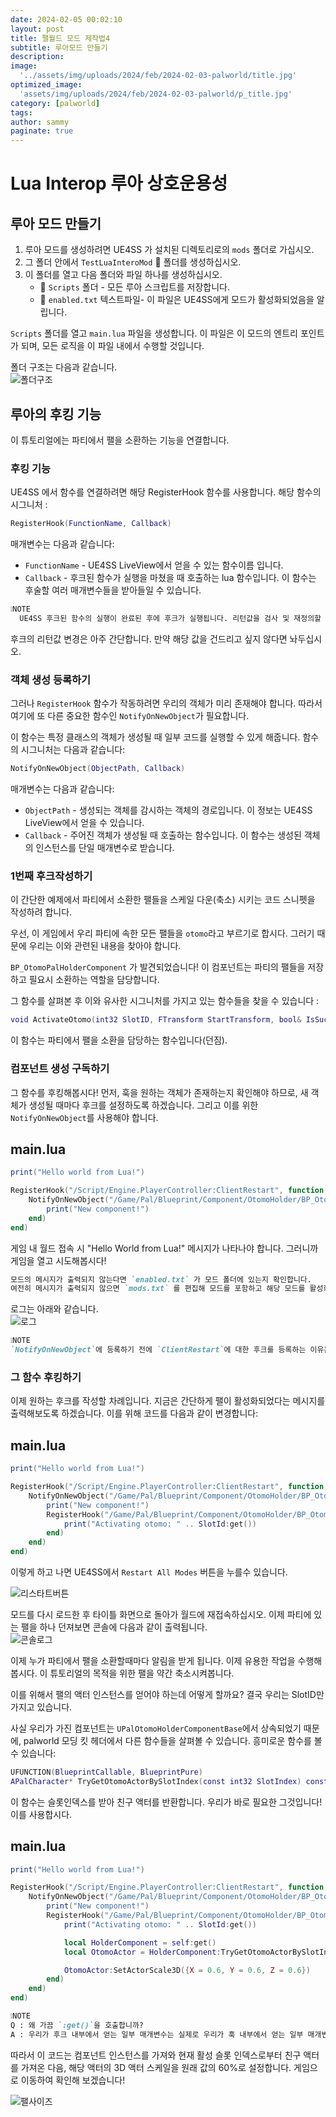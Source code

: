 ```yaml
---
date: 2024-02-05 00:02:10
layout: post
title: 팰월드 모드 제작법4
subtitle: 루아모드 만들기
description: 
image: 
  '../assets/img/uploads/2024/feb/2024-02-03-palworld/title.jpg'
optimized_image:    
  'assets/img/uploads/2024/feb/2024-02-03-palworld/p_title.jpg'
category: [palworld]
tags:  
author: sammy
paginate: true
---
```


# Lua Interop 루아 상호운용성

## 루아 모드 만들기

1. 루아 모드를 생성하려면 UE4SS 가 설치된 디렉토리로의 `mods` 폴더로 가십시오.
2. 그 폴더 안에서 `TestLuaInteroMod` 📁 폴더를 생성하십시오.
3. 이 폴더를 열고 다음 폴더와 파일 하나를 생성하십시오.
   * 📁 `Scripts` 폴더 - 모든 루아 스크립트를 저장합니다.
   * 📝 `enabled.txt` 텍스트파일- 이 파일은 UE4SS에게 모드가 활성화되었음을 알립니다.

`Scripts` 폴더를 열고 `main.lua` 파일을 생성합니다.
이 파일은 이 모드의 엔트리 포인트가 되며, 모든 로직을 이 파일 내에서 수행할 것입니다.

폴더 구조는 다음과 같습니다.  
![폴더구조](../assets/img/uploads/2024/feb/2024-02-03-palworld/lua/1.folderlogic.png)

## 루아의 후킹 기능
이 튜토리얼에는 파티에서 팰을 소환하는 기능을 연결합니다.

### 후킹 기능

UE4SS 에서 함수를 연결하려면 해당 RegisterHook 함수를 사용합니다.
해당 함수의 시그니처 :  

  ```lua
  RegisterHook(FunctionName, Callback)
  ```

매개변수는 다음과 같습니다: 
  * `FunctionName` - UE4SS LiveView에서 얻을 수 있는 함수이름 입니다.
  * `Callback` - 후크된 함수가 실행을 마쳤을 때 호출하는 lua 함수입니다. 이 함수는 후술할 여러 매개변수들을 받아들일 수 있습니다.
  ```markdown
  ❕NOTE
    UE4SS 후크된 함수의 실행이 완료된 후에 후크가 실행됩니다. 리턴값을 검사 및 재정의할 수 있는 기능이 있습니다.
  ```
후크의 리턴값 변경은 아주 간단합니다. 만약 해당 값을 건드리고 싶지 않다면 놔두십시오.

### 객체 생성 등록하기

그러나 `RegisterHook` 함수가 작동하려면 우리의 객체가 미리 존재해야 합니다. 따라서 여기에 또 다른 중요한 함수인 `NotifyOnNewObject`가 필요합니다.

이 함수는 특정 클래스의 객체가 생성될 때 일부 코드를 실행할 수 있게 해줍니다. 함수의 시그니처는 다음과 같습니다:  
  ```lua
  NotifyOnNewObject(ObjectPath, Callback)
  ```
매개변수는 다음과 같습니다:
  * `ObjectPath` - 생성되는 객체를 감시하는 객체의 경로입니다. 이 정보는 UE4SS LiveView에서 얻을 수 있습니다.
  * `Callback` - 주어진 객체가 생성될 때 호출하는 함수입니다. 이 함수는 생성된 객체의 인스턴스를 단일 매개변수로 받습니다.

### 1번째 후크작성하기
이 간단한 예제에서 파티에서 소환한 팰들을 스케일 다운(축소) 시키는 코드 스니펫을 작성하려 합니다.

우선, 이 게임에서 우리 파티에 속한 모든 팰들을 `otomo`라고 부르기로 합시다.
그러기 때문에 우리는 이와 관련된 내용을 찾아야 합니다.

`BP_OtomoPalHolderComponent` 가 발견되었습니다! 
이 컴포넌트는 파티의 팰들을 저장하고 필요시 소환하는 역할을 담당합니다.

그 함수를 살펴본 후 이와 유사한 시그니처를 가지고 있는 함수들을 찾을 수 있습니다 :  
  ```lua
  void ActivateOtomo(int32 SlotID, FTransform StartTransform, bool& IsSuccess);
  ```
이 함수는 파티에서 팰을 소환을 담당하는 함수입니다(던짐).

### 컴포넌트 생성 구독하기
그 함수를 후킹해봅시다! 먼저, 훅을 원하는 객체가 존재하는지 확인해야 하므로, 새 객체가 생성될 때마다 후크를 설정하도록 하겠습니다. 그리고 이를 위한 `NotifyOnNewObject`를 사용해야 합니다.

main.lua
---
```lua
print("Hello world from Lua!")

RegisterHook("/Script/Engine.PlayerController:ClientRestart", function (Context)
    NotifyOnNewObject("/Game/Pal/Blueprint/Component/OtomoHolder/BP_OtomoPalHolderComponent.BP_OtomoPalHolderComponent_C", function (Component)
        print("New component!")
    end)
end)
```
게임 내 월드 접속 시  "Hello World from Lua!" 메시지가 나타나야 합니다. 
그러니까 게임을 열고 시도해봅시다!

  ```markdown
  모드의 메시지가 출력되지 않는다면 `enabled.txt` 가 모드 폴더에 있는지 확인합니다.
  여전히 메시지가 출력되지 않으면 `mods.txt` 를 편집해 모드를 포함하고 해당 모드를 활성화합니다.
  ```
로그는 아래와 같습니다.  
![로그](../assets/img/uploads/2024/feb/2024-02-03-palworld/lua/2.print.png)

  ```markdown
  ❕NOTE
  `NotifyOnNewObject`에 등록하기 전에 `ClientRestart`에 대한 후크를 등록하는 이유는 그렇게 하지않으면 등록의 신뢰성이 없어 컴포넌트가 생성될 시 항상 호출되지 않을 수 있기 때문입니다.
  ```

### 그 함수 후킹하기
이제 원하는 후크를 작성할 차례입니다. 지금은 간단하게 팰이 활성화되었다는 메시지를 출력해보도록 하겠습니다. 이를 위해 코드를 다음과 같이 변경합니다:

main.lua
---
```lua
print("Hello world from Lua!")

RegisterHook("/Script/Engine.PlayerController:ClientRestart", function (Context)
    NotifyOnNewObject("/Game/Pal/Blueprint/Component/OtomoHolder/BP_OtomoPalHolderComponent.BP_OtomoPalHolderComponent_C", function (Component)
        print("New component!")
        RegisterHook("/Game/Pal/Blueprint/Component/OtomoHolder/BP_OtomoPalHolderComponent.BP_OtomoPalHolderComponent_C:ActivateOtomo", function (self, SlotId)
            print("Activating otomo: " .. SlotId:get())
        end)
    end)
end)
```
이렇게 하고 나면 UE4SS에서 `Restart All Modes` 버튼을 누를수 있습니다.

![리스타트버튼](../assets/img/uploads/2024/feb/2024-02-03-palworld/lua/3.restartButton.png)

모드를 다시 로드한 후 타이틀 화면으로 돌아가 월드에 재접속하십시오.
이제 파티에 있는 팰을 하나 던져보면 콘솔에 다음과 같이 출력됩니다.  
![콘솔로그](../assets/img/uploads/2024/feb/2024-02-03-palworld/lua/4.consolLog.png)

이제 누가 파티에서 팰을 소환할때마다 알림을 받게 됩니다.
이제 유용한 작업을 수행해봅시다. 이 튜토리얼의 목적을 위한 팰을 약간 축소시켜봅니다.

이를 위해서 팰의 액터 인스턴스를 얻어야 하는데 어떻게 할까요?
결국 우리는 SlotID만 가지고 있습니다.

사실 우리가 가진 컴포넌트는 `UPalOtomoHolderComponentBase`에서 상속되었기 때문에, palworld 모딩 킷 헤더에서 다른 함수들을 살펴볼 수 있습니다. 흥미로운 함수를 볼 수 있습니다:

```lua
UFUNCTION(BlueprintCallable, BlueprintPure)
APalCharacter* TryGetOtomoActorBySlotIndex(const int32 SlotIndex) const;
```
이 함수는 슬롯인덱스를 받아 친구 액터를 반환합니다. 
우리가 바로 필요한 그것입니다! 이를 사용합시다.

main.lua
---
```lua
print("Hello world from Lua!")

RegisterHook("/Script/Engine.PlayerController:ClientRestart", function (Context)
    NotifyOnNewObject("/Game/Pal/Blueprint/Component/OtomoHolder/BP_OtomoPalHolderComponent.BP_OtomoPalHolderComponent_C", function (Component)
        print("New component!")
        RegisterHook("/Game/Pal/Blueprint/Component/OtomoHolder/BP_OtomoPalHolderComponent.BP_OtomoPalHolderComponent_C:ActivateOtomo", function (self, SlotId)
            print("Activating otomo: " .. SlotId:get())

            local HolderComponent = self:get()
            local OtomoActor = HolderComponent:TryGetOtomoActorBySlotIndex(SlotId:get())

            OtomoActor:SetActorScale3D({X = 0.6, Y = 0.6, Z = 0.6})
        end)
    end)
end)
```
```markdown
❕NOTE
Q : 왜 가끔 `:get()`을 호출합니까?
A : 우리가 후크 내부에서 얻는 일부 매개변수는 실제로 우리가 훅 내부에서 얻는 일부 매개변수는 실제로 `RemoteUnrealParam`이며, 일반적으로 이들은 액터, 객체 등의 인스턴스입니다. 따라서 이들의 내부 값을 얻으려면 `:get()`을 호출해야 합니다.
```

따라서 이 코드는 컴포넌트 인스턴스를 가져와 현재 활성 슬롯 인덱스로부터 친구 액터를 가져온 다음, 해당 액터의 3D 액터 스케일을 원래 값의 60%로 설정합니다. 게임으로 이동하여 확인해 보겠습니다!

![팰사이즈](../assets/img/uploads/2024/feb/2024-02-03-palworld/lua/5.palSize.jpg)


